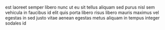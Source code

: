 est laoreet semper libero nunc ut eu sit tellus aliquam sed purus nisl sem
vehicula in faucibus id elit quis porta libero risus libero mauris maximus vel
egestas in sed justo vitae aenean egestas metus aliquam in tempus integer
sodales id